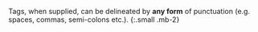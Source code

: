 Tags, when supplied, can be delineated by __any form__ of punctuation (e.g. spaces, commas, semi-colons etc.).
{:.small .mb-2}